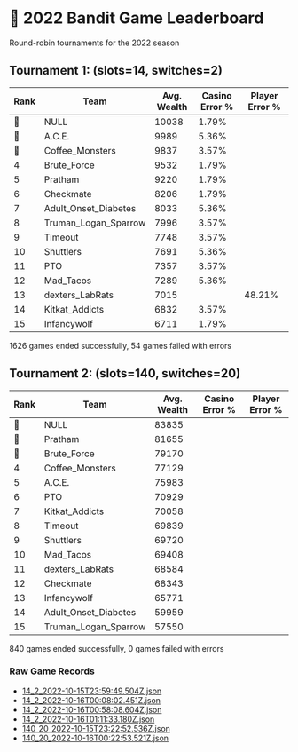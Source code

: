 # 🎰 2022 Bandit Game Leaderboard

Round-robin tournaments for the 2022 season

## Tournament 1: (slots=14, switches=2)

| Rank | Team                 | Avg. Wealth | Casino Error % | Player Error % |
| ---- | -------------------- | ----------- | -------------- | -------------- |
| 🥇    | NULL                 | 10038       | 1.79%          |                |
| 🥈    | A.C.E.               | 9989        | 5.36%          |                |
| 🥉    | Coffee_Monsters      | 9837        | 3.57%          |                |
| 4    | Brute_Force          | 9532        | 1.79%          |                |
| 5    | Pratham              | 9220        | 1.79%          |                |
| 6    | Checkmate            | 8206        | 1.79%          |                |
| 7    | Adult_Onset_Diabetes | 8033        | 5.36%          |                |
| 8    | Truman_Logan_Sparrow | 7996        | 3.57%          |                |
| 9    | Timeout              | 7748        | 3.57%          |                |
| 10   | Shuttlers            | 7691        | 5.36%          |                |
| 11   | PTO                  | 7357        | 3.57%          |                |
| 12   | Mad_Tacos            | 7289        | 5.36%          |                |
| 13   | dexters_LabRats      | 7015        |                | 48.21%         |
| 14   | Kitkat_Addicts       | 6832        | 3.57%          |                |
| 15   | Infancywolf          | 6711        | 1.79%          |                |

1626 games ended successfully, 54 games failed with errors


## Tournament 2: (slots=140, switches=20)

| Rank | Team                 | Avg. Wealth | Casino Error % | Player Error % |
| ---- | -------------------- | ----------- | -------------- | -------------- |
| 🥇    | NULL                 | 83835       |                |                |
| 🥈    | Pratham              | 81655       |                |                |
| 🥉    | Brute_Force          | 79170       |                |                |
| 4    | Coffee_Monsters      | 77129       |                |                |
| 5    | A.C.E.               | 75983       |                |                |
| 6    | PTO                  | 70929       |                |                |
| 7    | Kitkat_Addicts       | 70058       |                |                |
| 8    | Timeout              | 69839       |                |                |
| 9    | Shuttlers            | 69720       |                |                |
| 10   | Mad_Tacos            | 69408       |                |                |
| 11   | dexters_LabRats      | 68584       |                |                |
| 12   | Checkmate            | 68343       |                |                |
| 13   | Infancywolf          | 65771       |                |                |
| 14   | Adult_Onset_Diabetes | 59959       |                |                |
| 15   | Truman_Logan_Sparrow | 57550       |                |                |

840 games ended successfully, 0 games failed with errors

### Raw Game Records

- [14_2_2022-10-15T23:59:49.504Z.json](logs/14_2_2022-10-15T23:59:49.504Z.json)
- [14_2_2022-10-16T00:08:02.451Z.json](logs/14_2_2022-10-16T00:08:02.451Z.json)
- [14_2_2022-10-16T00:58:08.604Z.json](logs/14_2_2022-10-16T00:58:08.604Z.json)
- [14_2_2022-10-16T01:11:33.180Z.json](logs/14_2_2022-10-16T01:11:33.180Z.json)
- [140_20_2022-10-15T23:22:52.536Z.json](logs/140_20_2022-10-15T23:22:52.536Z.json)
- [140_20_2022-10-16T00:22:53.521Z.json](logs/140_20_2022-10-16T00:22:52.536Z.json)